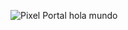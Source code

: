![Pixel Portal](https://github.com/TheRuizDark/PTC_Pixel_Portal/assets/161535388/defa5e22-ec4c-446b-a855-9d826d7d8be1)
hola mundo
